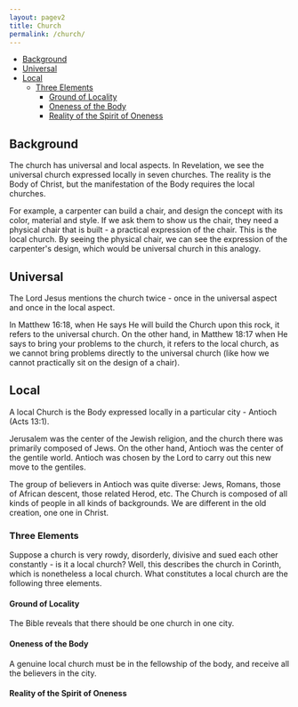 ```yaml
---
layout: pagev2
title: Church
permalink: /church/
---
```

- [Background](#background)
- [Universal](#universal)
- [Local](#local)
  - [Three Elements](#three-elements)
    - [Ground of Locality](#ground-of-locality)
    - [Oneness of the Body](#oneness-of-the-body)
    - [Reality of the Spirit of Oneness](#reality-of-the-spirit-of-oneness)

## Background

The church has universal and local aspects. In Revelation, we see the universal church expressed locally in seven churches. The reality is the Body of Christ, but the manifestation of the Body requires the local churches. 

For example, a carpenter can build a chair, and design the concept with its color, material and style. If we ask them to show us the chair, they need a physical chair that is built - a practical expression of the chair. This is the local church. By seeing the physical chair, we can see the expression of the carpenter's design, which would be universal church in this analogy.

## Universal

The Lord Jesus mentions the church twice - once in the universal aspect and once in the local aspect.

In Matthew 16:18, when He says He will build the Church upon this rock, it refers to the universal church. On the other hand, in Matthew  18:17 when He says to bring your problems to the church, it refers to the local church, as we cannot bring problems directly to the universal church (like how we cannot practically sit on the design of a chair).

## Local

A local Church is the Body expressed locally in a particular city - Antioch (Acts 13:1).

Jerusalem was the center of the Jewish religion, and the church there was primarily composed of Jews. On the other hand, Antioch was the center of the gentile world. Antioch was chosen by the Lord to carry out this new move to the gentiles. 

The group of believers in Antioch was quite diverse: Jews, Romans, those of African descent, those related Herod, etc. The Church is composed of all kinds of people in all kinds of backgrounds. We are different in the old creation, one one in Christ.

### Three Elements

Suppose a church is very rowdy, disorderly, divisive and sued each other constantly - is it a local church? Well, this describes the church in Corinth, which is nonetheless a local church. What constitutes a local church are the following three elements.

#### Ground of Locality

The Bible reveals that there should be one church in one city.

#### Oneness of the Body

A genuine local church must be in the fellowship of the body, and receive all the believers in the city.

#### Reality of the Spirit of Oneness

